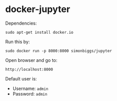 # docker-jupyter

Dependencies:

    sudo apt-get install docker.io

Run this by:

    sudo docker run -p 8000:8000 simonbiggs/jupyter

Open browser and go to:

    http://localhost:8000

Default user is:

 * Username: `admin`
 * Password: `admin`

